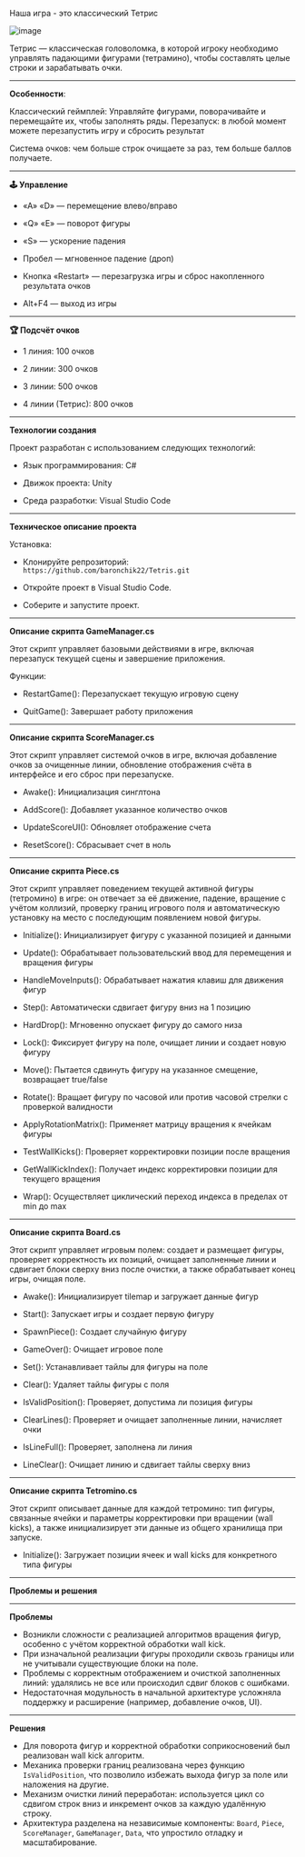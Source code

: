 Наша игра - это классический Тетрис 

![image](https://github.com/user-attachments/assets/1d05890e-3f26-40c6-aa2f-3bc65b7a3720)

Тетрис — классическая головоломка, в которой игроку необходимо управлять падающими фигурами (тетрамино), чтобы составлять целые строки и зарабатывать очки.

---

**Особенности**:

Классический геймплей: Управляйте фигурами, поворачивайте и перемещайте их, чтобы заполнять ряды.
Перезапуск: в любой момент можете перезапустить игру и сбросить результат

Система очков: чем больше строк очищаете за раз, тем больше баллов получаете.

---

**🕹 Управление**

* «A» «D» — перемещение влево/вправо

* «Q» «E» — поворот фигуры

* «S» — ускорение падения

* Пробел — мгновенное падение (дроп)

* Кнопка «Restart» — перезагрузка игры и сброс накопленного результата очков

* Alt+F4 — выход из игры

---


**🏆 Подсчёт очков**

* 1 линия: 100 очков

* 2 линии: 300 очков

* 3 линии: 500 очков

* 4 линии (Тетрис): 800 очков

---

**Технологии создания**

Проект разработан с использованием следующих технологий:

* Язык программирования: C#

* Движок проекта: Unity

* Среда разработки: Visual Studio Code

---

**Техническое описание проекта**

Установка:

*  Клонируйте репрозиторий:
`https://github.com/baronchik22/Tetris.git`

*  Откройте проект в Visual Studio Code.

*  Соберите и запустите проект.

--- 

**Описание скрипта GameManager.cs**

Этот скрипт управляет базовыми действиями в игре, включая перезапуск текущей сцены и завершение приложения.

Функции:

* RestartGame():
Перезапускает текущую игровую сцену

* QuitGame():
Завершает работу приложения

---

**Описание скрипта ScoreManager.cs**

Этот скрипт управляет системой очков в игре, включая добавление очков за очищенные линии, обновление отображения счёта в интерфейсе и его сброс при перезапуске.

* Awake():
Инициализация синглтона

* AddScore():
Добавляет указанное количество очков

* UpdateScoreUI():
Обновляет отображение счета

* ResetScore():
Сбрасывает счет в ноль

---

**Описание скрипта Piece.cs**

Этот скрипт управляет поведением текущей активной фигуры (тетромино) в игре: он отвечает за её движение, падение, вращение с учётом коллизий, проверку границ игрового поля и автоматическую установку на место с последующим появлением новой фигуры.

* Initialize():
Инициализирует фигуру с указанной позицией и данными

* Update():
Обрабатывает пользовательский ввод для перемещения и вращения фигуры

* HandleMoveInputs():
Обрабатывает нажатия клавиш для движения фигур

* Step():
Автоматически сдвигает фигуру вниз на 1 позицию

* HardDrop():
Мгновенно опускает фигуру до самого низа

* Lock():
Фиксирует фигуру на поле, очищает линии и создает новую фигуру

* Move():
Пытается сдвинуть фигуру на указанное смещение, возвращает true/false

* Rotate():
Вращает фигуру по часовой или против часовой стрелки с проверкой валидности

* ApplyRotationMatrix():
Применяет матрицу вращения к ячейкам фигуры

* TestWallKicks():
Проверяет корректировки позиции после вращения

* GetWallKickIndex():
Получает индекс корректировки позиции для текущего вращения

* Wrap():
Осуществляет циклический переход индекса в пределах от min до max

---

**Описание скрипта Board.cs**

Этот скрипт управляет игровым полем: создает и размещает фигуры, проверяет корректность их позиций, очищает заполненные линии и сдвигает блоки сверху вниз после очистки, а также обрабатывает конец игры, очищая поле.

* Awake():
Инициализирует tilemap и загружает данные фигур

* Start():
Запускает игры и создает первую фигуру

* SpawnPiece():
Создает случайную фигуру

* GameOver():
Очищает игровое поле

* Set():
Устанавливает тайлы для фигуры на поле

* Clear():
Удаляет тайлы фигуры с поля

* IsValidPosition():
Проверяет, допустима ли позиция фигуры

* ClearLines():
Проверяет и очищает заполненные линии, начисляет очки

* IsLineFull():
Проверяет, заполнена ли линия

* LineClear():
Очищает линию и сдвигает тайлы сверху вниз

---

**Описание скрипта Tetromino.cs**

Этот скрипт описывает данные для каждой тетромино: тип фигуры, связанные ячейки и параметры корректировки при вращении (wall kicks), а также инициализирует эти данные из общего хранилища при запуске.

* Initialize():
Загружает позиции ячеек и wall kicks для конкретного типа фигуры

---

**Проблемы и решения**

---

**Проблемы**

* Возникли сложности с реализацией алгоритмов вращения фигур, особенно с учётом корректной обработки wall kick.
* При изначальной реализации фигуры проходили сквозь границы или не учитывали существующие блоки на поле.
* Проблемы с корректным отображением и очисткой заполненных линий: удалялись не все или происходил сдвиг блоков с ошибками.
* Недостаточная модульность в начальной архитектуре усложняла поддержку и расширение (например, добавление очков, UI).
  
---

**Решения**

* Для поворота фигур и корректной обработки соприкосновений был реализован wall kick алгоритм.
* Механика проверки границ реализована через функцию `IsValidPosition`, что позволило избежать выхода фигур за поле или наложения на другие.
* Механизм очистки линий переработан: используется цикл со сдвигом строк вниз и инкремент очков за каждую удалённую строку.
* Архитектура разделена на независимые компоненты: `Board`, `Piece`, `ScoreManager`, `GameManager`, `Data`, что упростило отладку и масштабирование.










